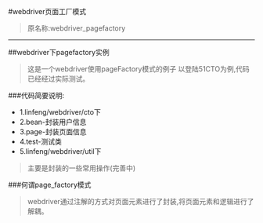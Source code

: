#webdriver页面工厂模式
>原名称:webdriver_pagefactory

---
##webdriver下pagefactory实例
>这是一个webdriver使用pageFactory模式的例子
以登陆51CTO为例,代码已经经过实际测试。

###代码简要说明:
* 1.linfeng/webdriver/cto下
* 2.bean-封装用户信息
* 3.page-封装页面信息
* 4.test-测试类
* 5.linfeng/webdriver/util下
>主要是封装的一些常用操作(完善中)

###何谓page_factory模式
>webdriver通过注解的方式对页面元素进行了封装,将页面元素和逻辑进行了解耦。

